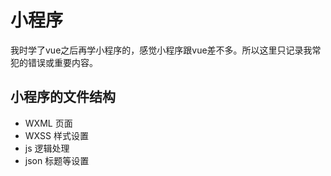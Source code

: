 # 小程序

我时学了vue之后再学小程序的，感觉小程序跟vue差不多。所以这里只记录我常犯的错误或重要内容。



## 小程序的文件结构

- WXML 页面
- WXSS 样式设置
- js 逻辑处理
- json 标题等设置

